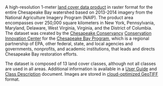 A high-resolution 1-meter [land cover data product](https://www.chesapeakeconservancy.org/conservation-innovation-center/high-resolution-data/land-cover-data-project/) in raster format for the entire Chesapeake Bay watershed based on 2013-2014 imagery from the National Agriculture Imagery Program (NAIP). The product area encompasses over 250,000 square kilometers in New York, Pennsylvania, Maryland, Delaware, West Virginia, Virginia, and the District of Columbia. The dataset was created by the [Chesapeake Conservancy](https://www.chesapeakeconservancy.org/) [Conservation Innovation Center](https://www.chesapeakeconservancy.org/conservation-innovation-center/) for the [Chesapeake Bay Program](https://www.chesapeakebay.net/), which is a regional partnership of EPA, other federal, state, and local agencies and governments, nonprofits, and academic institutions, that leads and directs Chesapeake Bay restoration efforts. 

The dataset is composed of 13 land cover classes, although not all classes are used in all areas. Additional information is available in a [User Guide](https://www.chesapeakeconservancy.org/wp-content/uploads/2020/06/Chesapeake_Conservancy_LandCover101Guide_June2020.pdf) and [Class Description](https://www.chesapeakeconservancy.org/wp-content/uploads/2020/03/LC_Class_Descriptions.pdf) document. Images are stored in [cloud-optimized GeoTIFF](https://www.cogeo.org/) format.